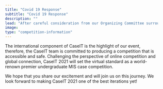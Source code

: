 ```yaml
---
title: "Covid 19 Response"
subtitle: "Covid 19 Response"
description: ""
lead: "After careful consideration from our Organizing Committee surrounding the COVID-19 pandemic, we are thrilled to announce that CaseIT 2021 will be held as a virtual competition!"
image:
type: "competition-information"
---
```


The international component of CaseIT is the highlight of our event, therefore, the CaseIT team is committed to producing a competition that is accessible and safe. Challenging the perspective of online competition and global connection, CaseIT 2021 will set the virtual standard as a world-renown premier undergraduate MIS case competition.

We hope that you share our excitement and will join us on this journey. We look forward to making CaseIT 2021 one of the best iterations yet!

